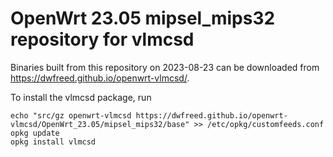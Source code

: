OpenWrt 23.05 mipsel_mips32 repository for vlmcsd
========

Binaries built from this repository on 2023-08-23 can be downloaded from <https://dwfreed.github.io/openwrt-vlmcsd/>.

To install the vlmcsd package, run

```
echo "src/gz openwrt-vlmcsd https://dwfreed.github.io/openwrt-vlmcsd/OpenWrt_23.05/mipsel_mips32/base" >> /etc/opkg/customfeeds.conf
opkg update
opkg install vlmcsd
```
